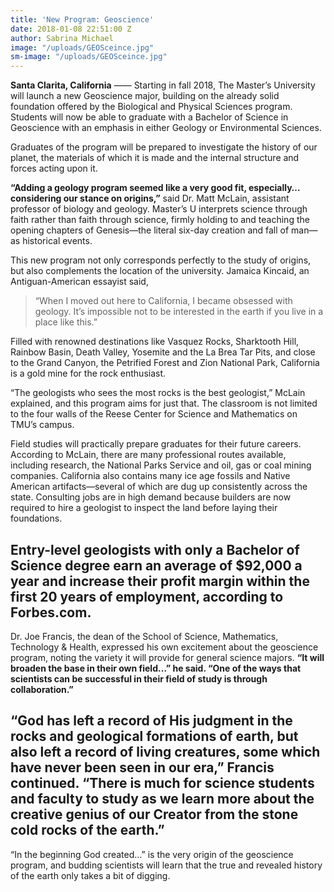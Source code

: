 ```yaml
---
title: 'New Program: Geoscience'
date: 2018-01-08 22:51:00 Z
author: Sabrina Michael
image: "/uploads/GEOSceince.jpg"
sm-image: "/uploads/GEOSceince.jpg"
---
```


**Santa Clarita, California** —— Starting in fall 2018, The Master’s University will launch a new Geoscience major, building on the already solid foundation offered by the Biological and Physical Sciences program. Students will now be able to graduate with a Bachelor of Science in Geoscience with an emphasis in either Geology or Environmental Sciences. 

Graduates of the program will be prepared to investigate the history of our planet, the materials of which it is made and the internal structure and forces acting upon it. 

**“Adding a geology program seemed like a very good fit, especially… considering our stance on origins,”** said Dr. Matt McLain, assistant professor of biology and geology. Master’s U interprets science through faith rather than faith through science, firmly holding to and teaching the opening chapters of Genesis—the literal six-day creation and fall of man—as historical events. 

This new program not only corresponds perfectly to the study of origins, but also complements the location of the university. Jamaica Kincaid, an Antiguan-American essayist said, 

> “When I moved out here to California, I became obsessed with geology. It’s impossible not to be interested in the earth if you live in a place like this.” 

Filled with renowned destinations like Vasquez Rocks, Sharktooth Hill, Rainbow Basin, Death Valley, Yosemite and the La Brea Tar Pits, and close to the Grand Canyon, the Petrified Forest and Zion National Park, California is a gold mine for the rock enthusiast. 

“The geologists who sees the most rocks is the best geologist,” McLain explained, and this program aims for just that. The classroom is not limited to the four walls of the Reese Center for Science and Mathematics on TMU’s campus. 

Field studies will practically prepare graduates for their future careers. According to McLain, there are many professional routes available, including research, the National Parks Service and oil, gas or coal mining companies. California also contains many ice age fossils and Native American artifacts—several of which are dug up consistently across the state. Consulting jobs are in high demand because builders are now required to hire a geologist to inspect the land before laying their foundations. 

## Entry-level geologists with only a Bachelor of Science degree earn an average of $92,000 a year and increase their profit margin within the first 20 years of employment, according to Forbes.com. 

Dr. Joe Francis, the dean of the School of Science, Mathematics, Technology & Health, expressed his own excitement about the geoscience program, noting the variety it will provide for general science majors. **“It will broaden the base in their own field…” he said. “One of the ways that scientists can be successful in their field of study is through collaboration.”**

## “God has left a record of His judgment in the rocks and geological formations of earth, but also left a record of living creatures, some which have never been seen in our era,” Francis continued. “There is much for science students and faculty to study as we learn more about the creative genius of our Creator from the stone cold rocks of the earth.” 

“In the beginning God created…” is the very origin of the geoscience program, and budding scientists will learn that the true and revealed history of the earth only takes a bit of digging.
